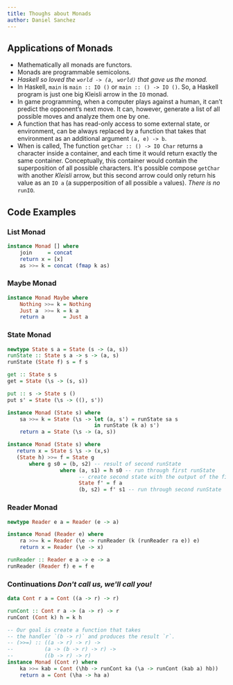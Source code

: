 ```yaml
---
title: Thoughs about Monads
author: Daniel Sanchez
---
```


## Applications of Monads
- Mathematically all monads are functors.
- Monads are programmable semicolons.
- *Haskell so loved the `world -> (a, world)` that gave us the monad.*
- In Haskell, `main` is `main :: IO ()` or `main :: () -> IO ()`. So, a
    Haskell program is just one big Kleisli arrow in the `IO` monad.
- In game programming, when a computer plays against a human, it can’t
    predict the opponent’s next move. It can, however, generate a list
    of all possible moves and analyze them one by one.
- A function that has has read-only access to some external state, or 
    environment, can be always replaced by a function that takes that
    environment as an additional argument `(a, e) -> b`.
- When is called, The function `getChar :: () -> IO Char` returns a 
    character inside a container, and each time it would return exactly
    the same container. Conceptually, this container would contain the
    superposition of all possible characters. It's possible compose
    `getChar` with another *Kleisli* arrow, but this second arrow could
    only return his value as an `IO a` (a supperposition of all possible
    `a` values). *There is no* `runIO`.


## Code Examples

### List Monad
```haskell
instance Monad [] where
    join     = concat
    return x = [x]
    as >>= k = concat (fmap k as)
```

### Maybe Monad
```haskell
instance Monad Maybe where
    Nothing >>= k = Nothing
    Just a  >>= k = k a
    return a      = Just a
```

### State Monad
```haskell
newtype State s a = State (s -> (a, s))
runState :: State s a -> s -> (a, s)
runState (State f) s = f s

get :: State s s
get = State (\s -> (s, s))

put :: s -> State s ()
put s' = State (\s -> ((), s'))

instance Monad (State s) where
    sa >>= k = State (\s -> let (a, s') = runState sa s
                            in runState (k a) s')
    return a = State (\s -> (a, s))

instance Monad (State s) where 
   return x = State $ \s -> (x,s)
   (State h) >>= f = State g
       where g s0 = (b, s2) -- result of second runState
                 where (a, s1) = h s0 -- run through first runState
                       -- create second state with the output of the first
                       State f' = f a
                       (b, s2) = f' s1 -- run through second runState
```

### Reader Monad
```haskell
newtype Reader e a = Reader (e -> a)

instance Monad (Reader e) where
    ra >>= k = Reader (\e -> runReader (k (runReader ra e)) e)
    return x = Reader (\e -> x)

runReader :: Reader e a -> e -> a
runReader (Reader f) e = f e
```

### Continuations *Don't call us, we'll call you!*
```haskell
data Cont r a = Cont ((a -> r) -> r)

runCont :: Cont r a -> (a -> r) -> r
runCont (Cont k) h = k h

-- Our goal is create a function that takes
-- the handler `(b -> r)` and produces the result `r`.
-- (>>=) :: ((a -> r) -> r) ->
--          (a -> (b -> r) -> r) ->
--          ((b -> r) -> r)
instance Monad (Cont r) where
    ka >>= kab = Cont (\hb -> runCont ka (\a -> runCont (kab a) hb))
    return a = Cont (\ha -> ha a)
```


